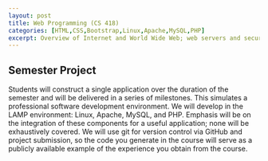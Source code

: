 ```yaml
---
layout: post
title: Web Programming (CS 418)
categories: [HTML,CSS,Bootstrap,Linux,Apache,MySQL,PHP]
excerpt: Overview of Internet and World Wide Web; web servers and security, HTTP protocol; web application and design; server side scripts and database integration, and programming for the Web.
---
```


## Semester Project

Students will construct a single application over the duration of the semester and will be delivered in a series of milestones. This simulates a professional software development environment. We will develop in the LAMP environment: Linux, Apache, MySQL, and PHP. Emphasis will be on the integration of these components for a useful application; none will be exhaustively covered. We will use git for version control via GitHub and project submission, so the code you generate in the course will serve as a publicly available example of the experience you obtain from the course.

